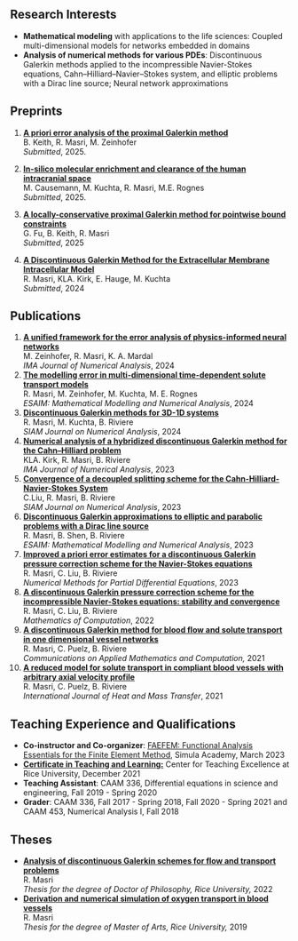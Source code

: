 ## Research Interests 
-  **Mathematical modeling** with applications to the life sciences: Coupled multi-dimensional models for networks embedded in domains   
-  **Analysis of numerical methods for various PDEs**: Discontinuous Galerkin methods applied to the incompressible Navier-Stokes equations, Cahn–Hilliard–Navier–Stokes system, and elliptic problems with a Dirac line source; Neural network approximations

## Preprints 
1. [**A priori error analysis of the proximal Galerkin method**](https://arxiv.org/abs/2507.13516)<br/>
   B. Keith, R. Masri, M. Zeinhofer <br/>
  *Submitted*, 2025.
1. [**In-silico molecular enrichment and clearance of the human intracranial space**](https://www.biorxiv.org/content/10.1101/2025.01.30.635680v1.full.pdf)<br/>
 M. Causemann, M. Kuchta, R. Masri, M.E. Rognes <br/>
*Submitted*, 2025.
1. [**A locally-conservative proximal Galerkin method for pointwise bound constraints**](https://arxiv.org/pdf/2412.21039) <br/>
 G. Fu, B. Keith, R. Masri <br /> 
  *Submitted*, 2025 

1. [**A Discontinuous Galerkin Method for the Extracellular Membrane Intracellular Model**](https://arxiv.org/pdf/2411.02646) <br />
 R. Masri, KLA. Kirk, E. Hauge, M. Kuchta <br />
  *Submitted*, 2024 
   
## Publications 
1. [**A unified framework for the error analysis of physics-informed neural networks**]( https://doi.org/10.1093/imanum/drae081) <br />
M. Zeinhofer, R. Masri, K. A. Mardal <br />
  *IMA Journal of Numerical Analysis*, 2024
1. [**The modelling error in multi-dimensional time-dependent solute transport models**](https://www.esaim-m2an.org/articles/m2an/abs/2024/05/m2an230121/m2an230121.html)<br />
R. Masri, M. Zeinhofer, M. Kuchta, M. E. Rognes<br />
  *ESAIM: Mathematical Modelling and Numerical Analysis*, 2024
1. [**Discontinuous Galerkin methods for 3D-1D systems**](https://epubs.siam.org/doi/full/10.1137/23M1627390) <br />
R. Masri,  M. Kuchta, B. Riviere <br />
*SIAM Journal on Numerical Analysis*, 2024
1. [**Numerical analysis of a hybridized discontinuous Galerkin method for the Cahn–Hilliard problem**](https://doi.org/10.1093/imanum/drad075)<br /> 
KLA. Kirk, R. Masri, B. Riviere  
 *IMA Journal of Numerical Analysis*, 2023
1. [**Convergence of a decoupled splitting scheme for the Cahn-Hilliard-Navier-Stokes System**](https://epubs.siam.org/doi/10.1137/22M1528069)<br /> 
 C.Liu, R. Masri, B. Riviere  
*SIAM Journal on Numerical Analysis*, 2023 
1. [**Discontinuous Galerkin approximations to elliptic and parabolic problems with a Dirac line source**](https://www.esaim-m2an.org/component/article?access=doi&doi=10.1051/m2an/2022095)<br />
R. Masri, B. Shen, B. Riviere        
*ESAIM: Mathematical Modelling and Numerical Analysis*, 2023 
1. [**Improved a priori error estimates for a discontinuous Galerkin pressure correction scheme for the Navier-Stokes equations**](https://onlinelibrary.wiley.com/doi/10.1002/num.23002)  
 R. Masri, C. Liu, B. Riviere        
*Numerical Methods for Partial Differential Equations*, 2023  
1.  [**A discontinuous Galerkin pressure correction scheme for the incompressible Navier-Stokes equations: stability and convergence**](https://www.ams.org/journals/mcom/0000-000-00/S0025-5718-2022-03731-5/)   
R. Masri, C. Liu, B. Riviere        
*Mathematics of Computation*, 2022
1. [**A discontinuous Galerkin method for blood flow and solute transport in one dimensional vessel networks**](https://link.springer.com/article/10.1007/s42967-021-00126-5)  
R. Masri, C. Puelz, B. Riviere  
*Communications on Applied Mathematics and Computation,* 2021
1. [**A reduced model for solute transport in compliant blood vessels with arbitrary axial velocity profile**](https://www.sciencedirect.com/science/article/pii/S0017931021004828)  
R. Masri, C. Puelz, B. Riviere  
*International Journal of Heat and Mass Transfer*, 2021 

## Teaching Experience and Qualifications 
- **Co-instructor and Co-organizer**:
 [FAEFEM: Functional Analysis Essentials for the Finite Element Method](https://www.simula.no/education/courses/faefem-functional-analysis-essentials-finite-element-method), Simula Academy, March 2023
- [**Certificate in Teaching and Learning:**](https://cte.rice.edu/grads) Center for Teaching Excellence at Rice University, December 2021 
- **Teaching Assistant**:  CAAM 336, Differential equations in science and engineering,
Fall 2019 - Spring 2020
- **Grader**:  CAAM 336, Fall 2017 - Spring 2018, Fall 2020 - Spring 2021 and CAAM 453, Numerical Analysis I, Fall 2018

<!---
## Research Presentations 
- **A Decoupled Splitting Scheme Combined with a Discontinuous Galerkin Spatial Discretization for Solving the Cahn-Hilliard-Navier-Stokes Equations**<br>
  *SIAM Conference on Computational Science and Engineering*, March 2023
- **Analysis of discontinuous Galerkin methods combined with splitting techniques for incompressible flow**<br />
 *2022 SIAM Annual Meetings*, July 2022
- **Discontinuous Galerkin pressure correction methods for incompressible flow**<br /> 
*Finite Element Rodeo at Southern Methodist University, 2022* 
- **Stability and convergence of high order discontinuous Galerkin methods for incompressible flows**  
 *SIAM Texas Louisiana Annual Meeting*, November 2021
- **One dimensional models of solute transport and blood flow: derivation and numerical simulation** <br /> 
  *SIAM Conference on Computational Science and Engineering*, March 2021
- **Derivation and simulation of blood flow and solute transport models in one dimensional vessel networks** <br />
   *SIAM Texas Louisiana Annual Meeting*, October 2020
 - **Discontinuous Galerkin methods for blood flow and solute transport models** 
 <br /> *Finite Element Rodeo at Baylor University*, March 2020
---> 
## Theses 
- [**Analysis of discontinuous Galerkin schemes for flow and transport problems**](https://scholarship.rice.edu/handle/1911/113379) <br />
R. Masri  <br />
*Thesis for the degree of Doctor of Philosophy, Rice University,* 2022 
- [**Derivation and numerical simulation of oxygen transport in blood vessels**](https://scholarship.rice.edu/handle/1911/107400)    
R. Masri  
*Thesis for the degree of Master of Arts, Rice University,* 2019 <!--[link to thesis](https://scholarship.rice.edu/handle/1911/107400).-->

<!---
## Awards 
-  **Student Travel Award**, SIAM Texas-Louisiana Section, 2021 
-  **Student Travel Award**, SIAM Conference on Computational Science and Engineering, 2021
-  **Alan Weiser Memorial Travel Award**, Rice University, 2020
-  **Fulbright Winner**, U.S. Embassy in Beirut, 2017
--->
